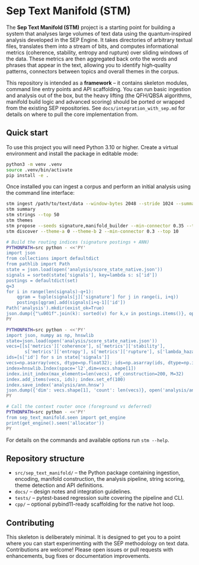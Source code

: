 # Sep Text Manifold (STM)

The **Sep Text Manifold (STM)** project is a starting point for building a
system that analyses large volumes of text data using the quantum‑inspired
analysis developed in the SEP Engine.  It takes directories of arbitrary
textual files, translates them into a stream of bits, and computes
informational metrics (coherence, stability, entropy and rupture) over
sliding windows of the data.  These metrics are then aggregated back
onto the words and phrases that appear in the text, allowing you to
identify high‑quality patterns, connectors between topics and overall
themes in the corpus.

This repository is intended as a **framework** – it contains skeleton
modules, command line entry points and API scaffolding.  You can run
basic ingestion and analysis out of the box, but the heavy lifting (the
QFH/QBSA algorithms, manifold build logic and advanced scoring) should
be ported or wrapped from the existing SEP repositories.  See
`docs/integration_with_sep.md` for details on where to pull the core
implementation from.

## Quick start

To use this project you will need Python 3.10 or higher.  Create a
virtual environment and install the package in editable mode:

```bash
python3 -m venv .venv
source .venv/bin/activate
pip install -e .
```

Once installed you can ingest a corpus and perform an initial analysis
using the command line interface:

```bash
stm ingest /path/to/text/data --window-bytes 2048 --stride 1024 --summary-top 15
stm summary
stm strings --top 50
stm themes
stm propose --seeds signature,manifold_builder --min-connector 0.35 --top 10
stm discover --theme-a 0 --theme-b 2 --min-connector 0.3 --top 10

# Build the routing indices (signature postings + ANN)
PYTHONPATH=src python - <<'PY'
import json
from collections import defaultdict
from pathlib import Path
state = json.load(open('analysis/score_state_native.json'))
signals = sorted(state['signals'], key=lambda s: s['id'])
postings = defaultdict(set)
q=3
for i in range(len(signals)-q+1):
    qgram = tuple(signals[j]['signature'] for j in range(i, i+q))
    postings[qgram].add(signals[i+q-1]['id'])
Path('analysis').mkdir(exist_ok=True)
json.dump({"\u001f".join(k): sorted(v) for k,v in postings.items()}, open('analysis/signature_postings.json','w'))
PY

PYTHONPATH=src python - <<'PY'
import json, numpy as np, hnswlib
state=json.load(open('analysis/score_state_native.json'))
vecs=[[s['metrics']['coherence'], s['metrics']['stability'],
       s['metrics']['entropy'], s['metrics']['rupture'], s['lambda_hazard']] for s in state['signals']]
ids=[s['id'] for s in state['signals']]
vecs=np.asarray(vecs, dtype=np.float32); ids=np.asarray(ids, dtype=np.int64)
index=hnswlib.Index(space='l2',dim=vecs.shape[1])
index.init_index(max_elements=len(vecs), ef_construction=200, M=32)
index.add_items(vecs, ids); index.set_ef(100)
index.save_index('analysis/ann.hnsw')
json.dump({'dim': vecs.shape[1], 'count': len(vecs)}, open('analysis/ann.meta','w'))
PY

# Call the context router once (foreground vs deferred)
PYTHONPATH=src python - <<'PY'
from sep_text_manifold.seen import get_engine
print(get_engine().seen('allocator'))
PY
```

For details on the commands and available options run `stm --help`.

## Repository structure

- `src/sep_text_manifold/` – the Python package containing ingestion,
  encoding, manifold construction, the analysis pipeline, string
  scoring, theme detection and API definitions.
- `docs/` – design notes and integration guidelines.
- `tests/` – pytest-based regression suite covering the pipeline and
  CLI.
- `cpp/` – optional pybind11-ready scaffolding for the native hot loop.

## Contributing

This skeleton is deliberately minimal.  It is designed to get you to a
point where you can start experimenting with the SEP methodology on
text data.  Contributions are welcome!  Please open issues or pull
requests with enhancements, bug fixes or documentation improvements.
